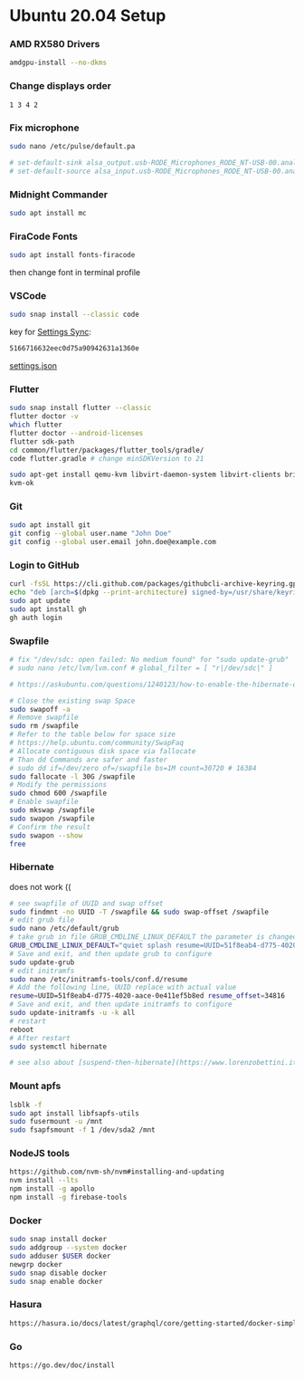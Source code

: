 # Ubuntu 20.04 Setup

### AMD RX580 Drivers

```bash
amdgpu-install --no-dkms
```

### Change displays order

`1 3 4 2`

### Fix microphone

```bash
sudo nano /etc/pulse/default.pa

# set-default-sink alsa_output.usb-RODE_Microphones_RODE_NT-USB-00.analog-stereo
# set-default-source alsa_input.usb-RODE_Microphones_RODE_NT-USB-00.analog-stereo
```

### Midnight Commander

```bash
sudo apt install mc
```

### FiraCode Fonts

```bash
sudo apt install fonts-firacode
```

then change font in terminal profile

### VSCode

```bash
sudo snap install --classic code
```

key for [Settings Sync](https://marketplace.visualstudio.com/items?itemName=Shan.code-settings-sync):
```bash
5166716632eec0d75a90942631a1360e
```

[settings.json](https://gist.github.com/comerc/5166716632eec0d75a90942631a1360e#file-settings-json)

### Flutter

```bash
sudo snap install flutter --classic
flutter doctor -v
which flutter
flutter doctor --android-licenses
flutter sdk-path
cd common/flutter/packages/flutter_tools/gradle/
code flutter.gradle # change minSDKVersion to 21

sudo apt-get install qemu-kvm libvirt-daemon-system libvirt-clients bridge-utils
kvm-ok
```

### Git

```bash
sudo apt install git
git config --global user.name "John Doe"
git config --global user.email john.doe@example.com
```

### Login to GitHub

```bash
curl -fsSL https://cli.github.com/packages/githubcli-archive-keyring.gpg | sudo dd of=/usr/share/keyrings/githubcli-archive-keyring.gpg
echo "deb [arch=$(dpkg --print-architecture) signed-by=/usr/share/keyrings/githubcli-archive-keyring.gpg] https://cli.github.com/packages stable main" | sudo tee /etc/apt/sources.list.d/github-cli.list > /dev/null
sudo apt update
sudo apt install gh
gh auth login
```

### Swapfile

```bash
# fix "/dev/sdc: open failed: No medium found" for "sudo update-grub"
# sudo nano /etc/lvm/lvm.conf # global_filter = [ "r|/dev/sdc|" ]

# https://askubuntu.com/questions/1240123/how-to-enable-the-hibernate-option-in-ubuntu-20-04

# Close the existing swap Space
sudo swapoff -a
# Remove swapfile
sudo rm /swapfile
# Refer to the table below for space size
# https://help.ubuntu.com/community/SwapFaq
# Allocate contiguous disk space via fallocate
# Than dd Commands are safer and faster
# sudo dd if=/dev/zero of=/swapfile bs=1M count=30720 # 16384
sudo fallocate -l 30G /swapfile
# Modify the permissions
sudo chmod 600 /swapfile
# Enable swapfile
sudo mkswap /swapfile
sudo swapon /swapfile
# Confirm the result
sudo swapon --show
free
```

### Hibernate

does not work ((

```bash
# see swapfile of UUID and swap offset
sudo findmnt -no UUID -T /swapfile && sudo swap-offset /swapfile
# edit grub file
sudo nano /etc/default/grub
# take grub in file GRUB_CMDLINE_LINUX_DEFAULT the parameter is changed to the following form among UUID and resume_offset replace the value of with the output of the above two commands
GRUB_CMDLINE_LINUX_DEFAULT="quiet splash resume=UUID=51f8eab4-d775-4020-aace-0e411ef5b8ed resume_offset=34816"
# Save and exit, and then update grub to configure
sudo update-grub
# edit initramfs
sudo nano /etc/initramfs-tools/conf.d/resume
# Add the following line, UUID replace with actual value
resume=UUID=51f8eab4-d775-4020-aace-0e411ef5b8ed resume_offset=34816
# Save and exit, and then update initramfs to configure
sudo update-initramfs -u -k all
# restart
reboot
# After restart
sudo systemctl hibernate

# see also about [suspend-then-hibernate](https://www.lorenzobettini.it/2020/07/enabling-hibernation-on-ubuntu-20-04/)
```

### Mount apfs

```bash
lsblk -f
sudo apt install libfsapfs-utils
sudo fusermount -u /mnt
sudo fsapfsmount -f 1 /dev/sda2 /mnt
```

### NodeJS tools

```bash
https://github.com/nvm-sh/nvm#installing-and-updating
nvm install --lts
npm install -g apollo
npm install -g firebase-tools
```

### Docker

```bash
sudo snap install docker
sudo addgroup --system docker
sudo adduser $USER docker
newgrp docker
sudo snap disable docker
sudo snap enable docker
```

### Hasura

```bash
https://hasura.io/docs/latest/graphql/core/getting-started/docker-simple.html
```

### Go

```bash
https://go.dev/doc/install
```
